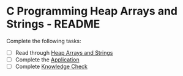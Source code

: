 # C Programming Heap Arrays and Strings - README
Complete the following tasks:
- [ ] Read through [Heap Arrays and Strings](heap_arrays_strings.md)
- [ ] Complete the [Application](application.c)
- [ ] Complete [Knowledge Check](knowledge_check.md)